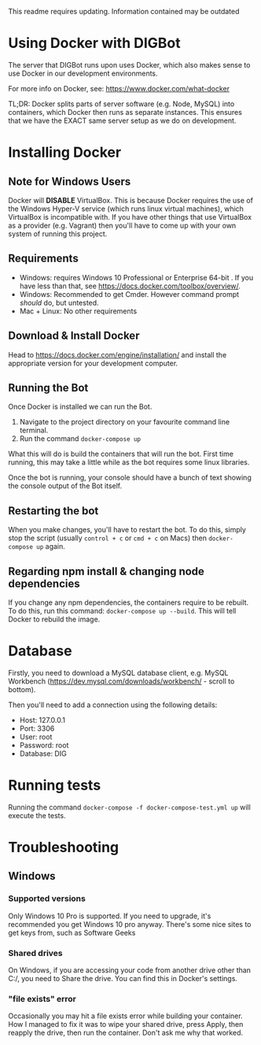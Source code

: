 This readme requires updating. Information contained may be outdated

# Using Docker with DIGBot

The server that DIGBot runs upon uses Docker, which also makes sense to use Docker in our development environments.

For more info on Docker, see: https://www.docker.com/what-docker

TL;DR: Docker splits parts of server software (e.g. Node, MySQL) into containers, which Docker then runs as separate instances. This ensures that we have the EXACT same server setup as we do on development.

# Installing Docker

## Note for Windows Users

Docker will **DISABLE** VirtualBox. This is because Docker requires the use of the Windows Hyper-V service (which runs linux virtual machines), which VirtualBox is incompatible with. If you have other things that use VirtualBox as a provider (e.g. Vagrant) then you'll have to come up with your own system of running this project.

## Requirements

* Windows: requires Windows 10 Professional or Enterprise 64-bit . If you have less than that, see https://docs.docker.com/toolbox/overview/.
* Windows: Recommended to get Cmder. However command prompt *should* do, but untested.
* Mac + Linux: No other requirements

## Download & Install Docker
Head to https://docs.docker.com/engine/installation/ and install the appropriate version for your development computer.

## Running the Bot

Once Docker is installed we can run the Bot.

1. Navigate to the project directory on your favourite command line terminal.
2. Run the command `docker-compose up`

What this will do is build the containers that will run the bot. First time running, this may take a little while as the bot requires some linux libraries.

Once the bot is running, your console should have a bunch of text showing the console output of the Bot itself.

## Restarting the bot

When you make changes, you'll have to restart the bot. To do this, simply stop the script (usually `control + c` or `cmd + c` on Macs) then `docker-compose up` again.

## Regarding npm install & changing node dependencies

If you change any npm dependencies, the containers require to be rebuilt. To do this, run this command: `docker-compose up --build`. This will tell Docker to rebuild the image.

# Database

Firstly, you need to download a MySQL database client, e.g. MySQL Workbench (https://dev.mysql.com/downloads/workbench/ - scroll to bottom).

Then you'll need to add a connection using the following details:

* Host: 127.0.0.1
* Port: 3306
* User: root
* Password: root
* Database: DIG


# Running tests

Running the command `docker-compose -f docker-compose-test.yml up` will execute the tests.

# Troubleshooting

## Windows

### Supported versions

Only Windows 10 Pro is supported. If you need to upgrade, it's recommended you get Windows 10 pro anyway. There's some nice sites to get keys from, such as Software Geeks

### Shared drives

On Windows, if you are accessing your code from another drive other than C:/, you need to Share the drive. You can find this in Docker's settings.

### "file exists" error

Occasionally you may hit a file exists error while building your container. How I managed to fix it was to wipe your shared drive, press Apply, then reapply the drive, then run the container. Don't ask me why that worked.
